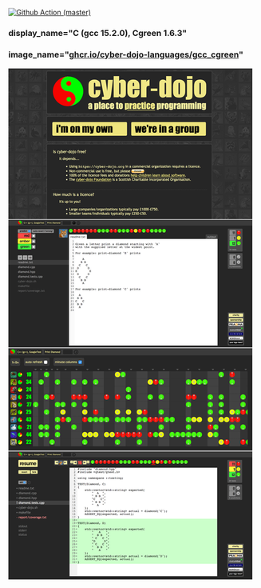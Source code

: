[![Github Action (master)](https://github.com/cyber-dojo-start-points/gcc-cgreen/actions/workflows/main.yml/badge.svg)](https://github.com/cyber-dojo-start-points/gcc-cgreen/actions)

### display_name="C (gcc 15.2.0), Cgreen 1.6.3"
### image_name="[ghcr.io/cyber-dojo-languages/gcc_cgreen](https://hub.docker.com/repository/docker/cyberdojofoundation/gcc_cgreen)"

![cyber-dojo.org home page](https://github.com/cyber-dojo/cyber-dojo/blob/master/shared/home_page_snapshot.png)
